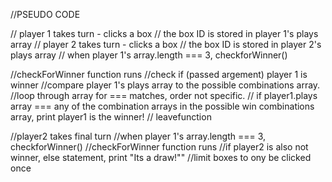 //PSEUDO CODE

// player 1 takes turn - clicks a box
// the box ID is stored in player 1's plays array
// player 2 takes turn - clicks a box
// the box ID is stored in player 2's plays array
// when player 1's array.length === 3, checkforWinner()

//checkForWinner function runs
//check if (passed argement) player 1 is winner 
//compare player 1's plays array to the possible combinations array.
//loop through array for === matches, order not specific.
// if player1.plays array === any of the combination arrays in the possible win combinations array, print player1 is the winner!
// leavefunction

//player2 takes final turn
//when player 1's array.length === 3, checkforWinner()
//checkForWinner function runs
//if player2 is also not winner, else statement, print "Its a draw!""
//limit boxes to ony be clicked once